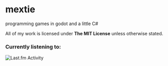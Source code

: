 # mextie

programming games in godot and a little C#

<p xmlns:cc="http://creativecommons.org/ns#" >All of my work is licensed under <strong>The MIT License</strong> unless otherwise stated.</p>


<h3>Currently listening to:</h3>

<img src="https://toru.kio.dev/api/v1/mextie" alt="Last.fm Activity" />

